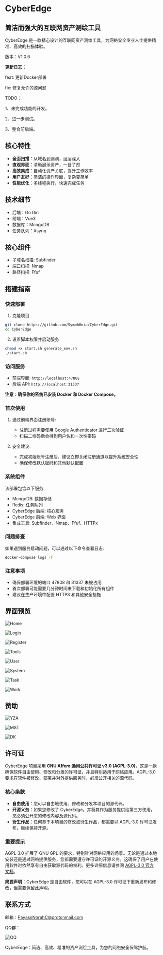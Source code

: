 # CyberEdge

## 简洁而强大的互联网资产测绘工具

CyberEdge 是一款精心设计的互联网资产测绘工具，为网络安全专业人士提供精准、高效的扫描体验。

版本：V1.0.6

**更新日志：**

feat: 更新Docker部署

fix: 修复允许的源问题

TODO：

1、未完成功能的开发。

2、进一步测试。

3、整合前后端。

## 核心特性

- **全面扫描**：从域名到漏洞，层层深入
- **直观界面**：清晰展示资产，一目了然
- **高效集成**：自动化资产关联，提升工作效率
- **用户友好**：简洁的操作界面，复杂变简单
- **性能优化**：多线程执行，快速完成任务

## 技术细节

- 后端：Go Gin
- 前端：Vue3
- 数据库：MongoDB
- 任务队列：Asynq

## 核心组件

- 子域名扫描: Subfinder
- 端口扫描: Nmap
- 路径扫描: Ffuf

## 搭建指南

### 快速部署

1. 克隆项目
```bash
git clone https://github.com/Symph0nia/CyberEdge.git
cd CyberEdge
```

2. 设置脚本权限并启动服务
```bash
chmod +x start.sh generate_env.sh
./start.sh
```

### 访问服务
* 前端界面: `http://localhost:47808`
* 后端 API: `http://localhost:31337`

**注意：确保你的系统已安装 Docker 和 Docker Compose。**

### 首次使用

1. 通过前端界面注册账号:
   - 注册过程需要使用 Google Authenticator 进行二次验证
   - 扫描二维码后会得到用户名和一次性密码

2. 安全建议:
   - 完成初始账号注册后，建议立即关闭注册通道以提升系统安全性
   - 确保修改默认密码和其他默认配置

### 系统组件

该部署包含以下服务:
- MongoDB: 数据存储
- Redis: 任务队列
- CyberEdge 后端: 核心服务
- CyberEdge 前端: Web 界面
- 集成工具: Subfinder、Nmap、Ffuf、HTTPx

### 问题排查

如果遇到服务启动问题，可以通过以下命令查看日志:
```bash
docker-compose logs -f
```

### 注意事项

- 确保部署环境的端口 47808 和 31337 未被占用
- 首次部署可能需要几分钟时间来下载和初始化所有组件
- 建议在生产环境中配置 HTTPS 和其他安全措施

## 界面预览

![Home](https://raw.githubusercontent.com/ZacharyZcR/CyberEdge/main/image/Home.png)

![Login](https://raw.githubusercontent.com/ZacharyZcR/CyberEdge/main/image/Login.png)

![Register](https://raw.githubusercontent.com/ZacharyZcR/CyberEdge/main/image/Register.png)

![Tools](https://raw.githubusercontent.com/ZacharyZcR/CyberEdge/main/image/Tools.png)

![User](https://raw.githubusercontent.com/ZacharyZcR/CyberEdge/main/image/User.png)

![System](https://raw.githubusercontent.com/ZacharyZcR/CyberEdge/main/image/System.png)

![Task](https://raw.githubusercontent.com/ZacharyZcR/CyberEdge/main/image/Task.png)

![Work](https://raw.githubusercontent.com/ZacharyZcR/CyberEdge/main/image/Work.png)

## 赞助

![YZA](https://raw.githubusercontent.com/ZacharyZcR/CyberEdge/main/image/YZA.png)

![MST](https://raw.githubusercontent.com/ZacharyZcR/CyberEdge/main/image/MST.png)

![DK](https://raw.githubusercontent.com/ZacharyZcR/CyberEdge/main/image/DK.png)

## 许可证

CyberEdge 项目采用 **GNU Affero 通用公共许可证 v3.0 (AGPL-3.0)**，这是一款确保软件自由使用、修改和分发的许可证，并且特别适用于网络应用。AGPL-3.0 要求在软件被修改、部署并对外提供服务时，必须公开相关的源代码。

### 核心条款

- **自由使用**：您可以自由地使用、修改和分发本项目的源代码。
- **开源义务**：如果您修改了 CyberEdge，并将其作为服务提供给第三方使用，您必须公开您的修改内容及源代码。
- **衍生作品**：任何基于本项目的修改或衍生作品，都需要以 AGPL-3.0 许可证发布，继续保持开源。

### 重要提示

AGPL-3.0 扩展了 GNU GPL 的要求，特别针对网络应用的场景。无论是通过本地安装还是通过网络提供服务，您都需要遵守许可证的开源义务。这确保了用户在使用软件时依然享有自由获取源代码的权利。更多详细信息请参阅 [AGPL-3.0 官方文档](https://www.gnu.org/licenses/agpl-3.0.html)。 

**简要声明**：CyberEdge 是自由软件，您可以在 AGPL-3.0 许可证下重新发布和修改，但需要保留此声明。

## 联系方式

邮箱：PayasoNorahC@protonmail.com

QQ群：

![QQ](https://raw.githubusercontent.com/ZacharyZcR/CyberEdge/main/image/QQ.jpg)

CyberEdge：简洁、高效、精准的资产测绘工具，为您的网络安全保驾护航。